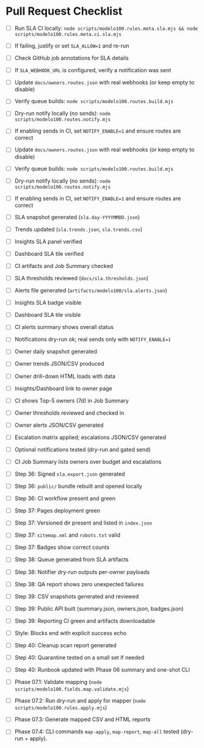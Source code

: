 # Pull Request Checklist

- [ ] Run SLA CI locally: `node scripts/modelo100.rules.meta.sla.mjs && node scripts/modelo100.rules.meta.ci.sla.mjs`
- [ ] If failing, justify or set `SLA_ALLOW=1` and re-run
- [ ] Check GitHub job annotations for SLA details
- [ ] If `SLA_WEBHOOK_URL` is configured, verify a notification was sent

- [ ] Update `docs/owners.routes.json` with real webhooks (or keep empty to disable)
- [ ] Verify queue builds: `node scripts/modelo100.routes.build.mjs`
- [ ] Dry-run notify locally (no sends): `node scripts/modelo100.routes.notify.mjs`
- [ ] If enabling sends in CI, set `NOTIFY_ENABLE=1` and ensure routes are correct

- [ ] Update `docs/owners.routes.json` with real webhooks (or keep empty to disable)
- [ ] Verify queue builds: `node scripts/modelo100.routes.build.mjs`
- [ ] Dry-run notify locally (no sends): `node scripts/modelo100.routes.notify.mjs`
- [ ] If enabling sends in CI, set `NOTIFY_ENABLE=1` and ensure routes are correct

- [ ] SLA snapshot generated (`sla.day-YYYYMMDD.json`)
- [ ] Trends updated (`sla.trends.json`, `sla.trends.csv`)
- [ ] Insights SLA panel verified
- [ ] Dashboard SLA tile verified
- [ ] CI artifacts and Job Summary checked
- [ ] SLA thresholds reviewed (`docs/sla.thresholds.json`)
- [ ] Alerts file generated (`artifacts/modelo100/sla.alerts.json`)
- [ ] Insights SLA badge visible
- [ ] Dashboard SLA tile visible
- [ ] CI alerts summary shows overall status
- [ ] Notifications dry-run ok; real sends only with `NOTIFY_ENABLE=1`
- [ ] Owner daily snapshot generated
- [ ] Owner trends JSON/CSV produced
- [ ] Owner drill-down HTML loads with data
- [ ] Insights/Dashboard link to owner page
- [ ] CI shows Top-5 owners (7d) in Job Summary
- [ ] Owner thresholds reviewed and checked in
- [ ] Owner alerts JSON/CSV generated
- [ ] Escalation matrix applied; escalations JSON/CSV generated
- [ ] Optional notifications tested (dry-run and gated send)
- [ ] CI Job Summary lists owners over budget and escalations

- [ ] Step 36: Signed `sla.export.json` generated
- [ ] Step 36: `public/` bundle rebuilt and opened locally
- [ ] Step 36: CI workflow present and green

- [ ] Step 37: Pages deployment green
- [ ] Step 37: Versioned dir present and listed in `index.json`
- [ ] Step 37: `sitemap.xml` and `robots.txt` valid
- [ ] Step 37: Badges show correct counts

- [ ] Step 38: Queue generated from SLA artifacts
- [ ] Step 38: Notifier dry-run outputs per-owner payloads
- [ ] Step 38: QA report shows zero unexpected failures

- [ ] Step 39: CSV snapshots generated and reviewed
- [ ] Step 39: Public API built (summary.json, owners.json, badges.json)
- [ ] Step 39: Reporting CI green and artifacts downloadable
- [ ] Style: Blocks end with explicit success echo

- [ ] Step 40: Cleanup scan report generated
- [ ] Step 40: Quarantine tested on a small set if needed
- [ ] Step 40: Runbook updated with Phase 06 summary and one-shot CLI

- [ ] Phase 07.1: Validate mapping (`node scripts/modelo100.fields.map.validate.mjs`)

- [ ] Phase 07.2: Run dry-run and apply for mapper (`node scripts/modelo100.rules.apply.mjs`)

- [ ] Phase 07.3: Generate mapped CSV and HTML reports

- [ ] Phase 07.4: CLI commands `map-apply`, `map-report`, `map-all` tested (dry-run + apply).
